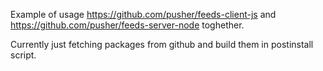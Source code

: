 Example of usage https://github.com/pusher/feeds-client-js and https://github.com/pusher/feeds-server-node toghether.

Currently just fetching packages from github and build them in postinstall script.